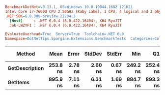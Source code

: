 ``` ini

BenchmarkDotNet=v0.13.1, OS=Windows 10.0.19044.1682 (21H2)
Intel Core i7-7660U CPU 2.50GHz (Kaby Lake), 1 CPU, 4 logical and 2 physical cores
.NET SDK=6.0.300-preview.22204.3
  [Host]     : .NET 6.0.4 (6.0.422.16404), X64 RyuJIT
  Job-LWZYFI : .NET 6.0.4 (6.0.422.16404), X64 RyuJIT

EvaluateOverhead=True  Server=True  Toolchain=.NET 6.0  
Namespace=DotNetTips.Spargine.Extensions.BenchmarkTests  Categories=Collections  

```
|         Method |     Mean |   Error |  StdDev |  StdErr |      Min |       Q1 |   Median |       Q3 |      Max |        Op/s | CI99.9% Margin | Iterations | Kurtosis | MValue | Skewness | Rank | LogicalGroup | Baseline |  Gen 0 | Code Size | Allocated |
|--------------- |---------:|--------:|--------:|--------:|---------:|---------:|---------:|---------:|---------:|------------:|---------------:|-----------:|---------:|-------:|---------:|-----:|------------- |--------- |-------:|----------:|----------:|
| **GetDescription** | **253.8 ns** | **2.78 ns** | **2.60 ns** | **0.67 ns** | **249.2 ns** | **252.4 ns** | **253.6 ns** | **255.7 ns** | **258.1 ns** | **3,940,710.6** |       **2.785 ns** |      **15.00** |    **1.892** |  **2.000** |  **-0.2234** |    **1** |            ***** |       **No** | **0.0024** |     **319 B** |      **24 B** |
|       **GetItems** | **895.9 ns** | **7.11 ns** | **6.31 ns** | **1.69 ns** | **884.7 ns** | **893.3 ns** | **894.6 ns** | **898.1 ns** | **909.3 ns** | **1,116,227.7** |       **7.114 ns** |      **14.00** |    **2.622** |  **2.000** |   **0.3770** |    **2** |            ***** |       **No** | **0.0572** |     **484 B** |     **512 B** |
